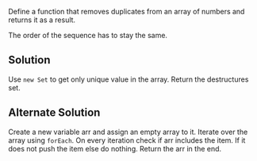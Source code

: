 Define a function that removes duplicates from an array of numbers and returns it as a result.

The order of the sequence has to stay the same.

## Solution
Use `new Set` to get only unique value in the array. Return the destructures set.

## Alternate Solution
Create a new variable arr and assign an empty array to it. Iterate over the array using `forEach`. On every iteration check if arr includes the item. If it does not push the item else do nothing. Return the arr in the end.